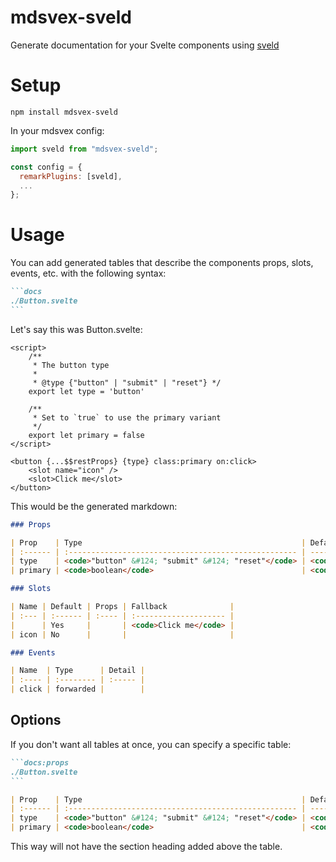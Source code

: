# mdsvex-sveld

Generate documentation for your Svelte components using [sveld](https://github.com/IBM/sveld)

# Setup

```
npm install mdsvex-sveld
```

In your mdsvex config:

```js
import sveld from "mdsvex-sveld";

const config = {
  remarkPlugins: [sveld],
  ...
};
```

# Usage

You can add generated tables that describe the components props, slots, events, etc. with the following syntax:

````md
```docs
./Button.svelte
```
````

Let's say this was Button.svelte:

```svelte
<script>
	/**
	 * The button type
	 *
	 * @type {"button" | "submit" | "reset"} */
	export let type = 'button'

	/**
	 * Set to `true` to use the primary variant
	 */
	export let primary = false
</script>

<button {...$$restProps} {type} class:primary on:click>
	<slot name="icon" />
	<slot>Click me</slot>
</button>
```

This would be the generated markdown:

```md
### Props

| Prop    | Type                                                 | Default               | Description                              |
| :------ | :--------------------------------------------------- | --------------------- | ---------------------------------------- |
| type    | <code>"button" &#124; "submit" &#124; "reset"</code> | <code>'button'</code> | The button type                          |
| primary | <code>boolean</code>                                 | <code>false</code>    | Set to `true` to use the primary variant |

### Slots

| Name | Default | Props | Fallback              |
| :--- | :------ | :---- | :-------------------- |
|      | Yes     |       | <code>Click me</code> |
| icon | No      |       |                       |

### Events

| Name  | Type      | Detail |
| :---- | :-------- | :----- |
| click | forwarded |        |
```

## Options

If you don't want all tables at once, you can specify a specific table:

````md
```docs:props
./Button.svelte
```
````

```md
| Prop    | Type                                                 | Default               | Description                              |
| :------ | :--------------------------------------------------- | --------------------- | ---------------------------------------- |
| type    | <code>"button" &#124; "submit" &#124; "reset"</code> | <code>'button'</code> | The button type                          |
| primary | <code>boolean</code>                                 | <code>false</code>    | Set to `true` to use the primary variant |
```

This way will not have the section heading added above the table.
